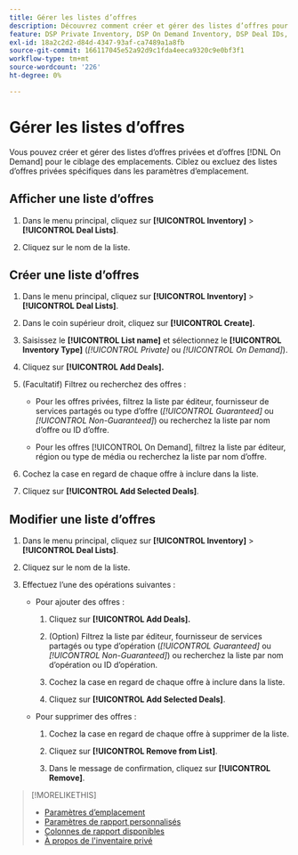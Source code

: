 ```yaml
---
title: Gérer les listes d’offres
description: Découvrez comment créer et gérer des listes d’offres pour le ciblage des emplacements.
feature: DSP Private Inventory, DSP On Demand Inventory, DSP Deal IDs, DSP Placements
exl-id: 18a2c2d2-d84d-4347-93af-ca7489a1a8fb
source-git-commit: 166117045e52a92d9c1fda4eeca9320c9e0bf3f1
workflow-type: tm+mt
source-wordcount: '226'
ht-degree: 0%

---
```


# Gérer les listes d’offres

Vous pouvez créer et gérer des listes d’offres privées et d’offres [!DNL On Demand] pour le ciblage des emplacements. Ciblez ou excluez des listes d’offres privées spécifiques dans les paramètres d’emplacement.

<!-- Later:
In custom reports, you can a) filter data by deal lists and deals and b) include the [!UICONTROL Feed] dimensions "[!UICONTROL Deal list]" and "[!UICONTROL Deal]" in the [!UICONTROL Build Your Report] section
-->

## Afficher une liste d’offres

1. Dans le menu principal, cliquez sur **[!UICONTROL Inventory]** > **[!UICONTROL Deal Lists]**.

1. Cliquez sur le nom de la liste.

## Créer une liste d’offres

1. Dans le menu principal, cliquez sur **[!UICONTROL Inventory]** > **[!UICONTROL Deal Lists]**.

1. Dans le coin supérieur droit, cliquez sur **[!UICONTROL Create].**

1. Saisissez le **[!UICONTROL List name]** et sélectionnez le **[!UICONTROL Inventory Type]** (*[!UICONTROL Private]* ou *[!UICONTROL On Demand]*).

1. Cliquez sur **[!UICONTROL Add Deals].**

1. (Facultatif) Filtrez ou recherchez des offres :

   * Pour les offres privées, filtrez la liste par éditeur, fournisseur de services partagés ou type d’offre (*[!UICONTROL Guaranteed]* ou *[!UICONTROL Non-Guaranteed]*) ou recherchez la liste par nom d’offre ou ID d’offre.

   * Pour les offres [!UICONTROL On Demand], filtrez la liste par éditeur, région ou type de média ou recherchez la liste par nom d’offre.

1. Cochez la case en regard de chaque offre à inclure dans la liste.

1. Cliquez sur **[!UICONTROL Add Selected Deals]**.

## Modifier une liste d’offres

1. Dans le menu principal, cliquez sur **[!UICONTROL Inventory]** > **[!UICONTROL Deal Lists]**.

1. Cliquez sur le nom de la liste.

1. Effectuez l’une des opérations suivantes :

   * Pour ajouter des offres :

      1. Cliquez sur **[!UICONTROL Add Deals].**

      1. (Option) Filtrez la liste par éditeur, fournisseur de services partagés ou type d’opération (*[!UICONTROL Guaranteed]* ou *[!UICONTROL Non-Guaranteed]*) ou recherchez la liste par nom d’opération ou ID d’opération.

      1. Cochez la case en regard de chaque offre à inclure dans la liste.

      1. Cliquez sur **[!UICONTROL Add Selected Deals]**.

   * Pour supprimer des offres :

      1. Cochez la case en regard de chaque offre à supprimer de la liste.

      1. Cliquez sur **[!UICONTROL Remove from List]**.

      1. Dans le message de confirmation, cliquez sur **[!UICONTROL Remove]**.

>[!MORELIKETHIS]
>
>* [Paramètres d’emplacement](/help/dsp/campaign-management/placements/placement-settings.md)
>* [Paramètres de rapport personnalisés](/help/dsp/reports/report-settings.md)
>* [Colonnes de rapport disponibles](/help/dsp/reports/report-columns.md)
>* [À propos de l&#39;inventaire privé](/help/dsp/inventory/private-inventory-about.md)
